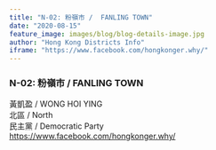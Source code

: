 ```yaml
---
title: "N-02: 粉嶺市 /  FANLING TOWN"
date: "2020-08-15"
feature_image: images/blog/blog-details-image.jpg
author: "Hong Kong Districts Info"
iframe: "https://www.facebook.com/hongkonger.why/"
---
```


### N-02: 粉嶺市 /  FANLING TOWN  
黃凱盈 /  WONG HOI YING  
北區 / North  
民主黨 /  Democratic Party  
https://www.facebook.com/hongkonger.why/
